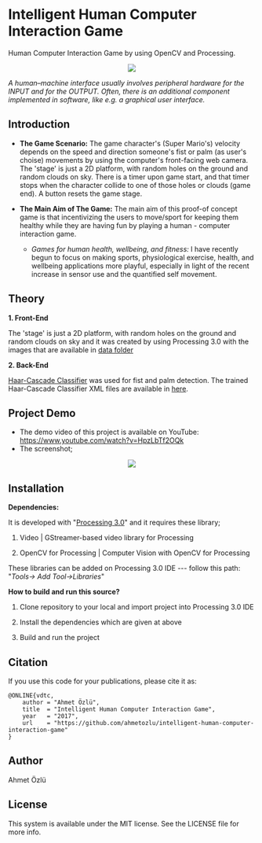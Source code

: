 # Intelligent Human Computer Interaction Game
Human Computer Interaction Game by using OpenCV and Processing.

<p align="center">
  <img src="https://user-images.githubusercontent.com/22610163/29589421-e895550a-879d-11e7-9e3f-b04546cd9ece.png">
</p>

*A human–machine interface usually involves peripheral hardware for the INPUT and for the OUTPUT. Often, there is an additional component implemented in software, like e.g. a graphical user interface.*

## Introduction

- **The Game Scenario:** The game character's (Super Mario's) velocity depends on the speed and direction someone's fist or palm (as user's choise) movements by using the computer's front-facing web camera. The 'stage' is just a 2D platform, with random holes on the ground and random clouds on sky. There is a timer upon game start, and that timer stops when the character collide to one of those holes or clouds (game end). A button resets the game stage. 

- **The Main Aim of The Game:** The main aim of this proof-of concept game is that incentivizing the users to move/sport for keeping them healthy while they are having fun by playing a human - computer interaction game.

    - *Games for human health, wellbeing, and fitness:* I have recently begun to focus on making sports, physiological exercise, health, and wellbeing applications more playful, especially in light of the recent increase in sensor use and the quantified self movement.

## Theory

**1. Front-End**

The 'stage' is just a 2D platform, with random holes on the ground and random clouds on sky and it was created by using Processing 3.0 with the images that are available in [data folder](https://github.com/ahmetozlu/intelligent-human-computer-interaction-game/tree/master/src/mario/data)

**2. Back-End**

[Haar-Cascade Classifier](http://docs.opencv.org/2.4/modules/objdetect/doc/cascade_classification.html) was used for fist and palm detection. The trained Haar-Cascade Classifier XML files are available in [here](https://github.com/ahmetozlu/intelligent-human-computer-interaction-game/tree/master/src/mario).


## Project Demo
- The demo video of this project is available on YouTube: https://www.youtube.com/watch?v=HpzLbTf2OQk
- The screenshot;

<p align="center">
  <img src="https://user-images.githubusercontent.com/22610163/29588681-20123802-879b-11e7-90b9-afd7d8e92f3d.png">
</p>

## Installation
**Dependencies:**

It is developed with "[Processing 3.0](https://processing.org/download/)" and it requires these library;

1. Video | GStreamer-based video library for Processing

2. OpenCV for Processing | Computer Vision with OpenCV for Processing

These libraries can be added on Processing 3.0 IDE --- follow this path: "*Tools-> Add Tool->Libraries*" 
    
**How to build and run this source?**

1. Clone repository to your local and import project into Processing 3.0 IDE

2. Install the dependencies which are given at above

3. Build and run the project

## Citation
If you use this code for your publications, please cite it as:

    @ONLINE{vdtc,
        author = "Ahmet Özlü",
        title  = "Intelligent Human Computer Interaction Game",
        year   = "2017",
        url    = "https://github.com/ahmetozlu/intelligent-human-computer-interaction-game"
    }

## Author
Ahmet Özlü

## License
This system is available under the MIT license. See the LICENSE file for more info.
